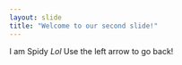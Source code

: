 ```yaml
---
layout: slide
title: "Welcome to our second slide!"
---
```

I am Spidy *Lol*
Use the left arrow to go back!
